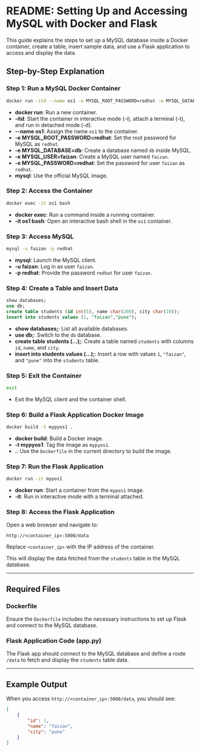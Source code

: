 # README: Setting Up and Accessing MySQL with Docker and Flask

This guide explains the steps to set up a MySQL database inside a Docker container, create a table, insert sample data, and use a Flask application to access and display the data.

## Step-by-Step Explanation

### Step 1: Run a MySQL Docker Container
```bash
docker run -itd --name os1 -e MYSQL_ROOT_PASSWORD=redhat -e MYSQL_DATABASE=db -e MYSQL_USER=faizan -e MYSQL_PASSWORD=redhat mysql
```
- **docker run**: Run a new container.
- **-itd**: Start the container in interactive mode (-i), attach a terminal (-t), and run in detached mode (-d).
- **--name os1**: Assign the name `os1` to the container.
- **-e MYSQL_ROOT_PASSWORD=redhat**: Set the root password for MySQL as `redhat`.
- **-e MYSQL_DATABASE=db**: Create a database named `db` inside MySQL.
- **-e MYSQL_USER=faizan**: Create a MySQL user named `faizan`.
- **-e MYSQL_PASSWORD=redhat**: Set the password for user `faizan` as `redhat`.
- **mysql**: Use the official MySQL image.

### Step 2: Access the Container
```bash
docker exec -it os1 bash
```
- **docker exec**: Run a command inside a running container.
- **-it os1 bash**: Open an interactive bash shell in the `os1` container.

### Step 3: Access MySQL
```bash
mysql -u faizan -p redhat
```
- **mysql**: Launch the MySQL client.
- **-u faizan**: Log in as user `faizan`.
- **-p redhat**: Provide the password `redhat` for user `faizan`.

### Step 4: Create a Table and Insert Data
```sql
show databases;
use db;
create table students (id int(5), name char(200), city char(10));
insert into students values (1, "faizan","pune");
```
- **show databases;**: List all available databases.
- **use db;**: Switch to the `db` database.
- **create table students (...);**: Create a table named `students` with columns `id`, `name`, and `city`.
- **insert into students values (...);**: Insert a row with values `1`, `"faizan"`, and `"pune"` into the `students` table.

### Step 5: Exit the Container
```bash
exit
```
- Exit the MySQL client and the container shell.

### Step 6: Build a Flask Application Docker Image
```bash
docker build -t mypyos1 .
```
- **docker build**: Build a Docker image.
- **-t mypyos1**: Tag the image as `mypyos1`.
- **.**: Use the `Dockerfile` in the current directory to build the image.

### Step 7: Run the Flask Application
```bash
docker run -it mypos1
```
- **docker run**: Start a container from the `mypos1` image.
- **-it**: Run in interactive mode with a terminal attached.

### Step 8: Access the Flask Application
Open a web browser and navigate to:
```
http://<container_ip>:5000/data
```
Replace `<container_ip>` with the IP address of the container.

This will display the data fetched from the `students` table in the MySQL database.

---

## Required Files

### Dockerfile
Ensure the `Dockerfile` includes the necessary instructions to set up Flask and connect to the MySQL database.

### Flask Application Code (app.py)
The Flask app should connect to the MySQL database and define a route `/data` to fetch and display the `students` table data.

---

## Example Output
When you access `http://<container_ip>:5000/data`, you should see:
```json
[
    {
        "id": 1,
        "name": "faizan",
        "city": "pune"
    }
]

